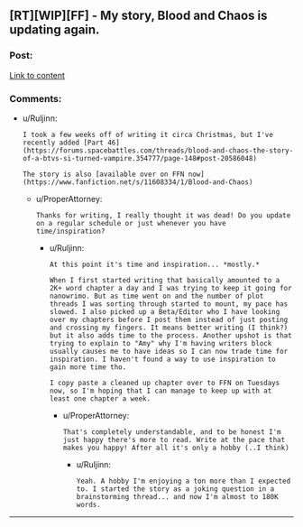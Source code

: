 ## [RT][WIP][FF] - My story, Blood and Chaos is updating again.

### Post:

[Link to content](https://forums.spacebattles.com/threads/blood-and-chaos-the-story-of-a-btvs-si-turned-vampire.354777/)

### Comments:

- u/Ruljinn:
  ```
  I took a few weeks off of writing it circa Christmas, but I've recently added [Part 46](https://forums.spacebattles.com/threads/blood-and-chaos-the-story-of-a-btvs-si-turned-vampire.354777/page-148#post-20586048)

  The story is also [available over on FFN now](https://www.fanfiction.net/s/11608334/1/Blood-and-Chaos)
  ```

  - u/ProperAttorney:
    ```
    Thanks for writing, I really thought it was dead! Do you update on a regular schedule or just whenever you have time/inspiration?
    ```

    - u/Ruljinn:
      ```
      At this point it's time and inspiration... *mostly.*

      When I first started writing that basically amounted to a 2K+ word chapter a day and I was trying to keep it going for nanowrimo. But as time went on and the number of plot threads I was sorting through started to mount, my pace has slowed. I also picked up a Beta/Editor who I have looking over my chapters before I post them instead of just posting and crossing my fingers. It means better writing (I think?) but it also adds time to the process. Another upshot is that trying to explain to "Amy" why I'm having writers block usually causes me to have ideas so I can now trade time for inspiration. I haven't found a way to use inspiration to gain more time tho.

      I copy paste a cleaned up chapter over to FFN on Tuesdays now, so I'm hoping that I can manage to keep up with at least one chapter a week.
      ```

      - u/ProperAttorney:
        ```
        That's completely understandable, and to be honest I'm just happy there's more to read. Write at the pace that makes you happy! After all it's only a hobby (..I think)
        ```

        - u/Ruljinn:
          ```
          Yeah. A hobby I'm enjoying a ton more than I expected to. I started the story as a joking question in a brainstorming thread... and now I'm almost to 180K words.
          ```

---

